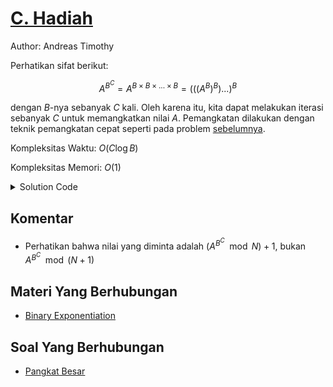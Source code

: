 # [C. Hadiah](https://tlx.toki.id/courses/competitive/chapters/05/problems/C)

Author: Andreas Timothy

Perhatikan sifat berikut:

$$
A^{B^C} = A^{B \times B \times ... \times B} = (((A^B)^B)...)^B
$$

dengan $B$-nya sebanyak $C$ kali. Oleh karena itu, kita dapat melakukan iterasi sebanyak $C$ untuk memangkatkan nilai $A$. Pemangkatan dilakukan dengan teknik pemangkatan cepat seperti pada problem [sebelumnya](https://tlx.toki.id/courses/competitive/chapters/05/problems/B).

Kompleksitas Waktu: $O(C \log B)$

Kompleksitas Memori: $O(1)$

<details>
  <summary>Solution Code</summary>

```c++
#include <bits/stdc++.h>
using namespace std;
#define ll long long

ll a, b, c, n, val;

ll p(ll a, ll b) {
  if (b == 0) return 1;
  ll res = p(a, b / 2);
  if (b % 2)
    return (((res * res) % n) * a) % n;
  else
    return (res * res) % n;
}

int main() {
  cin >> a >> b >> c >> n;
  val = a;
  while (c--) {
    val = p(val, b);
  }
  cout << val + 1 << '\n';
}
```

</details>

## Komentar

- Perhatikan bahwa nilai yang diminta adalah $(A^{B^C} \mod N) + 1$, bukan $A^{B^C} \mod (N + 1)$

## Materi Yang Berhubungan

- [Binary Exponentiation](https://cp-algorithms.com/algebra/binary-exp.html)

## Soal Yang Berhubungan

- [Pangkat Besar](https://tlx.toki.id/courses/competitive/chapters/05/problems/B)
